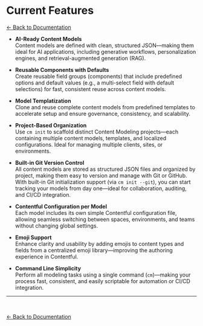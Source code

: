 # Current Features

[<- Back to Documentation](../README.md)

- **AI-Ready Content Models**  
  Content models are defined with clean, structured JSON—making them ideal for AI applications, including generative workflows, personalization engines, and retrieval-augmented generation (RAG).

- **Reusable Components with Defaults**  
  Create reusable field groups (components) that include predefined options and default values (e.g., a multi-select field with default selections) for fast, consistent reuse across content models.

- **Model Templatization**  
  Clone and reuse complete content models from predefined templates to accelerate setup and ensure governance, consistency, and scalability.

- **Project-Based Organization**  
  Use `cm init` to scaffold distinct Content Modeling projects—each containing multiple content models, templates, and localized configurations. Ideal for managing multiple clients, sites, or environments.

- **Built-in Git Version Control**  
  All content models are stored as structured JSON files and organized by project, making them easy to version and manage with Git or GitHub. With built-in Git initialization support (via ```cm init --git```), you can start tracking your models from day one—ideal for collaboration, auditing, and CI/CD integration.

- **Contentful Configuration per Model**  
  Each model includes its own simple Contentful configuration file, allowing seamless switching between spaces, environments, and teams without changing global settings.

- **Emoji Support**  
  Enhance clarity and usability by adding emojis to content types and fields from a centralized emoji library—improving the authoring experience in Contentful.

- **Command Line Simplicity**  
  Perform all modeling tasks using a single command (`cm`)—making your process fast, consistent, and easily scriptable for automation or CI/CD integration.
  
---
<br>

[<- Back to Documentation](../README.md)